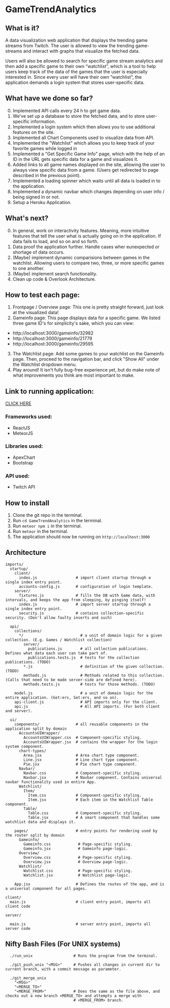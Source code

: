 # GameTrendAnalytics

## What is it?
A data visualization web application that displays the trending game streams from Twitch. The user is allowed to view the trending game-streams and interact with graphs that visualize the fetched data.

Users will also be allowed to search for specific game stream analytics and then add a specific game to their own “watchlist”, which is a tool to help users keep track of the data of the games that the user is especially interested in.
Since every user will have their own “watchlist”, the application demands a login system that stores user-specific data.

## What have we done so far?
0. Implemented API calls every 24 h to get game data.
1. We've set up a database to store the fetched data, and to store user-specific information.
2. Implemented a login system which then allows you to use additional features on the site.
3. Implemented all Chart Components used to visualize data from API.
4. Implemented the "Watchlist" which allows you to keep track of your favorite games while logged in
5. Implemented a "Get Specific Game Info" page, which with the help of an ID in the URL gets specific data for a game and visualizes it.
6. Added links to all game names displayed on the site, allowing the user to always view specific data from a game. (Users get redirected to page described in the previous point).
7. Implemented a loading spinner which waits until all data is loaded in to the application.
8. Implemented a dynamic navbar which changes depending on user info / being signed in or not.
9. Setup a Heroku Application.

## What's next?
0. In general, work on interactivity features. Meaning, more intuitive features that tell the user what is actually going on in the application. If data fails to load, and so on and so forth.
1. Data proof the application further. Handle cases wher eunexpected or shortage of data occurs.
2. (Maybe) implement dynamic comparisions between games in the watchlist. Allowing users to compare two, three, or more specific games to one another.
3. (Maybe) implement search functionality.
4. Clean up code & Overlook Architecture.

## How to test each page:
1. Frontpage / Overview page: This one is pretty straight forward, just look at the visualized data!
2. Gameinfo page: This page displays data for a specific game. We listed three game ID's for simplicity's sake, which you can view:
  * http://localhost:3000/gameinfo/32982
  * http://localhost:3000/gameinfo/21779
  * http://localhost:3000/gameinfo/29595
3. The Watchlist page: Add some games to your watchlist on the Gameinfo page. Then, proceed to the navigation bar, and click "Show All" under the Watchlist dropdown menu.
4. Play around! It isn't fully bug-free experience yet, but do make note of what improvements you think are most important to make.

## Link to running application:
[CLICK HERE](https://game-trend-analytics.herokuapp.com/)

### Frameworks used:
* ReactJS
* MeteorJS

### Libraries used:
* ApexChart
* Bootstrap

### API used:
* Twitch API

## How to install
1. Clone the git repo in the terminal.
2. Run `cd GameTrendAnalytics` in the terminal.
3. Run `meteor npm i` in the terminal.
4. Run `meteor` in the terminal.
5. The application should now be running on `http://localhost:3000`

## Architecture
```
imports/
  startup/
    client/
      index.js                 # import client startup through a single index entry point.
      accounts-config.js       # configuration of login template.
    server/
      fixtures.js              # fills the DB with Game data, with intervals, and keeps the app from sleeping, by pinging itself!
      index.js                 # import server startup through a single index entry point.
      security.js              # contains collection-specific security. (Don't allow faulty inserts and such)

  api/
    collections/               
      */                         # a unit of domain logic for a given collection. (E.g. Games / Watchlist collection)
        server/
          publications.js        # all collection publications. Defines what data each user can take part of.
          publications.tests.js  # tests for the collection publications. (TODO)
        *.js                     # definition of the given collection. (TODO)
        methods.js               # Methods related to this collection. (Calls that need to be made server-side are defined here).
        methods.tests.js         # tests for those methods. (TODO)

    model.js                     # a unit of domain logic for the entire application. (Get:ers, Set:ers, and so on).
    api-client.js                # API imports only for the client.
    api.js                       # All API imports. (For both client and server).

  ui/
    components/                # all reusable components in the application split by domain 
      AccountsUIWrapper/
        AccountsUIWrapper.css  # Component-specific styling.
        AccountsUIWrapper.jsx  # contains the wrapper for the login system component.
      chart-types/
        Area.jsx               # Area chart type component.
        Line.jsx               # Line chart type component.
        Pie.jsx                # Pie chart type component.
      Navbar/
        Navbar.css             # Component-specific styling.
        Navbar.jsx             # Navbar component. Contains universal navbar functionality used in entire App.
      Watchlist/
        Item/
          Item.css             # Component-specific styling.
          Item.jsx             # Each item in the Watchlist Table component.
        Table/
          Table.css            # Component-specific styling.
          Table.jsx            # A smart component that handles some watchlist data and displays it.
      
    pages/                     # entry points for rendering used by the router split by domain 
      Gameinfo/
        Gameinfo.css            # Page-specific styling.
        Gameinfo.jsx            # Gameinfo page-logic.
      Overview/
        Overview.css            # Page-specific styling.
        Overview.jsx            # Overview page-logic.
      Watchlist/
        Watchlist.css           # Page-specific styling.
        Watchlist.jsx           # Watchlist page-logic.

    App.jsx                    # Defines the routes of the app, and is a universal component for all pages.

client/
  main.js                      # client entry point, imports all client code

server/

  main.js                      # server entry point, imports all server code
```

## Nifty Bash Files (For UNIX systems)
```
  ./run_unix                  # Runs the program from the terminal.

  ./git_push_unix "<MSG>"     # Pushes all changes in current dir to current branch, with a commit message as parameter.

  ./git_merge_unix
    "<MSG>"
    "<MERGE_TO>"
    "<MERGE_FROM>"            # Does the same as the file above, and checks out a new branch <MERGE_TO> and attempts a merge with
                              # <MERGE_FROM> branch.
```
